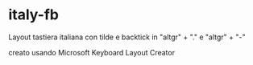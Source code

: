 # italy-fb
Layout tastiera italiana con tilde e backtick in "altgr" + "." e "altgr" + "-"

creato usando Microsoft Keyboard Layout Creator
